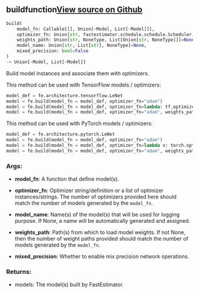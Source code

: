 ## build<span class="tag">function</span><a class="sourcelink" href=https://github.com/fastestimator/fastestimator/blob/r1.1/fastestimator/network.py/#L692-L781>View source on Github</a>
```python
build(
	model_fn: Callable[[], Union[~Model, List[~Model]]],
	optimizer_fn: Union[str, fastestimator.schedule.schedule.Scheduler, Callable, List[str], List[Callable], List[fastestimator.schedule.schedule.Scheduler], NoneType],
	weights_path: Union[str, NoneType, List[Union[str, NoneType]]]=None,
	model_name: Union[str, List[str], NoneType]=None,
	mixed_precision: bool=False
)
-> Union[~Model, List[~Model]]
```
Build model instances and associate them with optimizers.

This method can be used with TensorFlow models / optimizers:
```python
model_def = fe.architecture.tensorflow.LeNet
model = fe.build(model_fn = model_def, optimizer_fn="adam")
model = fe.build(model_fn = model_def, optimizer_fn=lambda: tf.optimizers.Adam(lr=0.1))
model = fe.build(model_fn = model_def, optimizer_fn="adam", weights_path="~/weights.h5")
```

This method can be used with PyTorch models / optimizers:
```python
model_def = fe.architecture.pytorch.LeNet
model = fe.build(model_fn = model_def, optimizer_fn="adam")
model = fe.build(model_fn = model_def, optimizer_fn=lambda x: torch.optim.Adam(params=x, lr=0.1))
model = fe.build(model_fn = model_def, optimizer_fn="adam", weights_path="~/weights.pt)
```


<h3>Args:</h3>


* **model_fn**: A function that define model(s).

* **optimizer_fn**: Optimizer string/definition or a list of optimizer instances/strings. The number of optimizers provided here should match the number of models generated by the `model_fn`.

* **model_name**: Name(s) of the model(s) that will be used for logging purpose. If None, a name will be automatically generated and assigned.

* **weights_path**: Path(s) from which to load model weights. If not None, then the number of weight paths provided should match the number of models generated by the `model_fn`.

* **mixed_precision**: Whether to enable mix precision network operations. 

<h3>Returns:</h3>

<ul class="return-block"><li>    models: The model(s) built by FastEstimator.</li></ul>

